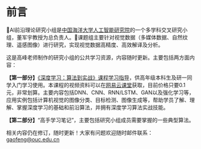 # 前言

🎯AI前沿理论研究小组是[中国海洋大学人工智能研究院](https://ai-ouc.cn)的一个多学科交叉研究小组，董军宇教授为总负责人。🚀课题组主要针对视觉数据（多媒体数据、自然纹理、遥感图像）进行研究，实现视觉数据高精度、高效解译及分析。

这是高峰老师制作的研究小组的公共学习资源，内容随时更新。主要包括两方面内容：

**【第一部分】**[《深度学习：算法到实战》课程学习指导](01\_learning\_guide/)，供高年级本科生及研一同学入门学习使用。本课程的视频资料可以在[网易云课堂](https://study.163.com/course/introduction/1006498024.htm?inLoc=ss\_ssjg\_qblb\_%E6%B7%B1%E5%BA%A6%E5%AD%A6%E4%B9%A0%EF%BC%9A%E7%AE%97%E6%B3%95%E5%88%B0%E5%AE%9E%E6%88%98)获取，目前价格只要0.1元，非常划算。主要内容包括DNN、CNN、RNN/LSTM、GAN以及强化学习等，应用实例包括计算机视觉的图像分类、目标检测、图像生成等，帮助学员了解、理解、掌握深度学习的基础和前沿算法，并拥有深度学习算法实战技能。

**【第二部分】**“高手学习笔记”，主要包括研究小组成员需要掌握的一些典型算法。



相关内容仍在修订，随时更新！大家有问题欢迎随时邮件联系：gaofeng@ouc.edu.cn
